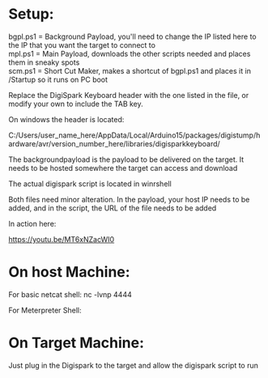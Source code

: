 <h1>Setup:</h1>
bgpl.ps1 = Background Payload, you'll need to change the IP listed here to the IP that you want the target to connect to<br>
mpl.ps1 = Main Payload, downloads the other scripts needed and places them in sneaky spots<br>
scm.ps1 = Short Cut Maker, makes a shortcut of bgpl.ps1 and places it in /Startup so it runs on PC boot<br>

Replace the DigiSpark Keyboard header with the one listed in the file, or modify your own to include the TAB key.

On windows the header is located:

C:/Users/user_name_here/AppData/Local/Arduino15/packages/digistump/hardware/avr/version_number_here/libraries/digisparkkeyboard/

The backgroundpayload is the payload to be delivered on the target. It needs to be hosted somewhere the target can access and download


The actual digispark script is located in winrshell

Both files need minor alteration. In the payload, your host IP needs to be added, and in the script, the URL of the file needs to be added


In action here:

https://youtu.be/MT6xNZacWI0

<h1>On host Machine:</h1>

For basic netcat shell: nc -lvnp 4444

For Meterpreter Shell: 

<h1>On Target Machine: </h1>
Just plug in the Digispark to the target and allow the digispark script to run
